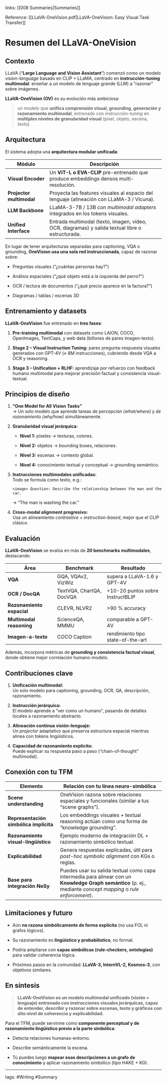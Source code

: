links: [[008 Summaries|Summaries]] 


Reference: [[LLaVA-OneVision.pdf|LLaVA-OneVision: Easy Visual Task Transfer]]
# Resumen del LLaVA-OneVision

## Contexto

LLaVA (“**Large Language and Vision Assistant**”) comenzó como un modelo _vision-language_ basado en CLIP + LLaMA, centrado en **instrucción-tuning multimodal**: enseñar a un modelo de lenguaje grande (LLM) a “razonar” sobre imágenes.

**LLaVA-OneVision (OV)** es su evolución más ambiciosa:

> un modelo que **unifica comprensión visual, grounding, generación y razonamiento multimodal**, entrenado con _instrucción-tuning_ en **múltiples niveles de granularidad visual** (píxel, objeto, escena, texto).



## Arquitectura

El sistema adopta una **arquitectura modular unificada**:

|Módulo|Descripción|
|---|---|
|**Visual Encoder**|Un **ViT-L o EVA-CLIP** pre-entrenado que produce embeddings densos multi-resolución.|
|**Projector multimodal**|Proyecta las features visuales al espacio del lenguaje (alineación con LLaMA-3 / Vicuna).|
|**LLM Backbone**|LLaMA-3-7B / 13B con _multimodal adapters_ integrados en los tokens visuales.|
|**Unified Interface**|Entrada multimodal (texto, imagen, vídeo, OCR, diagramas) y salida textual libre o estructurada.|

En lugar de tener arquitecturas separadas para captioning, VQA o grounding, **OneVision usa una sola red instruccionada**, capaz de razonar sobre:

- Preguntas visuales (“¿cuántas personas hay?”)
    
- Análisis espaciales (“¿qué objeto está a la izquierda del perro?”)
    
- OCR / lectura de documentos (“¿qué precio aparece en la factura?”)
    
- Diagramas / tablas / escenas 3D
    



## Entrenamiento y datasets

**LLaVA-OneVision** fue entrenado en **tres fases**:

1. **Pre-training multimodal** con datasets como LAION, COCO, OpenImages, TextCaps, y web data (billones de pares imagen-texto).
    
2. **Stage 2 – Visual Instruction Tuning:** pares pregunta-respuesta visuales generados con GPT-4V (≈ 8M instrucciones), cubriendo desde VQA a OCR y reasoning.
    
3. **Stage 3 – Unification + RLHF:** aprendizaje por refuerzo con feedback humano multimodal para mejorar precisión factual y consistencia visual-textual.
    



## Principios de diseño

1. **“One Model for All Vision Tasks”**  
    → Un solo modelo que aprende tareas _de percepción (what/where)_ y _de razonamiento (why/how)_ simultáneamente.
    
2. **Granularidad visual jerárquica:**
    
    - **Nivel 1:** píxeles → texturas, colores.
        
    - **Nivel 2:** objetos → bounding boxes, relaciones.
        
    - **Nivel 3:** escenas → contexto global.
        
    - **Nivel 4:** conocimiento textual y conceptual → grounding semántico.
        
3. **Instrucciones multimodales unificadas:**  
    Todo se formula como texto, e.g.:
    
    `<image> Question: Describe the relationship between the man and the car.`
    
    → “The man is washing the car.”
    
4. **Cross-modal alignment progresivo:**  
    Usa un alineamiento _contrastive + instruction-based_, mejor que el CLIP clásico.
    



## Evaluación

**LLaVA-OneVision** se evalúa en más de **20 benchmarks multimodales**, destacando:

|Área|Benchmark|Resultado|
|---|---|---|
|**VQA**|GQA, VQAv2, VizWiz|supera a LLaVA-1.6 y GPT-4V|
|**OCR / DocQA**|TextVQA, ChartQA, DocVQA|+10-20 puntos sobre InstructBLIP|
|**Razonamiento espacial**|CLEVR, NLVR2|>90 % accuracy|
|**Multimodal reasoning**|ScienceQA, MMMU|comparable a GPT-4V|
|**Imagen-a-texto**|COCO Caption|rendimiento tipo state-of-the-art|

Además, incorpora métricas de **grounding y consistencia factual visual**, donde obtiene mejor correlación humano-modelo.



## Contribuciones clave

1. **Unificación multimodal:**  
    Un solo modelo para captioning, grounding, OCR, QA, descripción, razonamiento.
    
2. **Instrucción jerárquica:**  
    El modelo aprende a “ver como un humano”, pasando de detalles locales a razonamiento abstracto.
    
3. **Alineación continua visión-lenguaje:**  
    Un _projector_ adaptativo que preserva estructura espacial mientras alinea con tokens lingüísticos.
    
4. **Capacidad de razonamiento explícito:**  
    Puede explicar su respuesta paso a paso (“chain-of-thought” multimodal).
    



## Conexión con tu TFM

|Elemento|Relación con tu línea neuro-simbólica|
|---|---|
|**Scene understanding**|OneVision razona sobre relaciones espaciales y funcionales (similar a tus “scene graphs”).|
|**Representación simbólica implícita**|Los embeddings visuales + textual reasoning actúan como una forma de “knowledge grounding”.|
|**Razonamiento visual-lingüístico**|Ejemplo moderno de integración DL + razonamiento simbólico textual.|
|**Explicabilidad**|Genera respuestas explicadas, útil para _post-hoc symbolic alignment_ con KGs o reglas.|
|**Base para integración NeSy**|Puedes usar su salida textual como capa intermedia para alinear con un **Knowledge Graph semántico** (p. ej., mediante _concept mapping_ o _rule enforcement_).|



## Limitaciones y futuro

- Aún **no razona simbólicamente de forma explícita** (no usa FOL ni grafos lógicos).
    
- Su razonamiento es **lingüístico y probabilístico**, no formal.
    
- Podría ampliarse con **capas simbólicas (rule-checkers, ontologías)** para validar coherencia lógica.
    
- Próximos pasos en la comunidad: **LLaVA-3, InternVL-2, Kosmos-3**, con objetivos similares.
    



## En síntesis

> **LLaVA-OneVision es un modelo multimodal unificado (visión + lenguaje) entrenado con instrucciones visuales jerárquicas, capaz de entender, describir y razonar sobre escenas, texto y gráficos con alto nivel de coherencia y explicabilidad.**

Para el TFM, puede servirme como **componente perceptual y de razonamiento lingüístico previo a la parte simbólica**:

- Detecta relaciones humanas-entorno.
    
- Describe semánticamente la escena.
    
- Tú puedes luego **mapear esas descripciones a un grafo de conocimiento** y aplicar razonamiento simbólico (tipo HAKE + KG).


---
tags:
	#Writing #Summary
